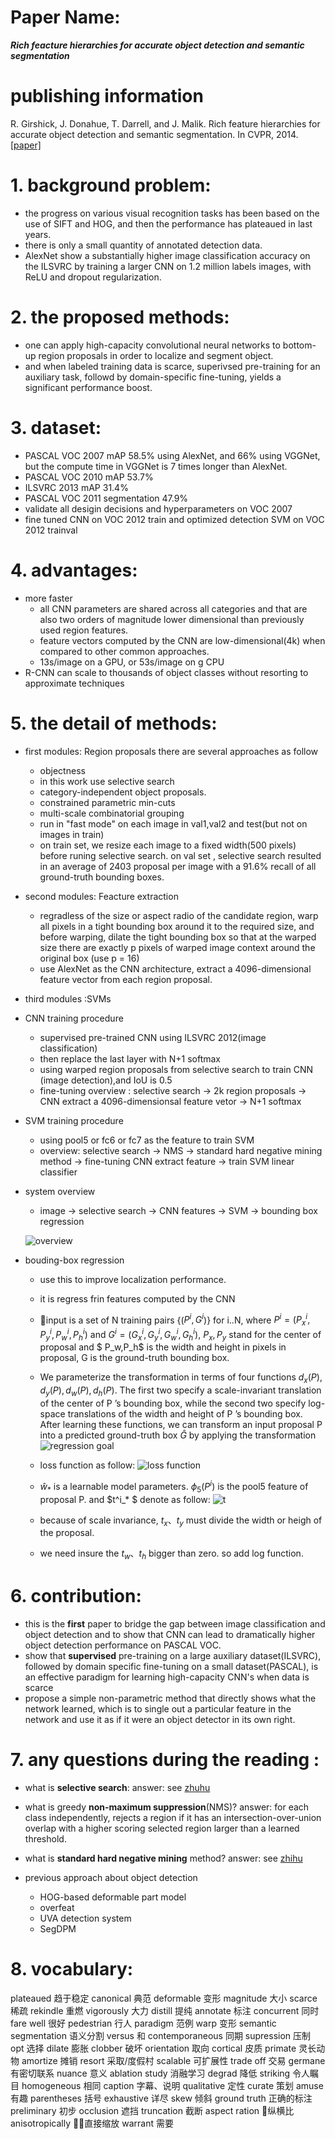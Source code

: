 
# Paper Name:
**_Rich feacture hierarchies for accurate object detection and semantic segmentation_**

# publishing information
R. Girshick, J. Donahue, T. Darrell, and J. Malik. Rich feature hierarchies for accurate object detection
and semantic segmentation. In CVPR, 2014.
[[paper]](https://www.cv-foundation.org/openaccess/content_cvpr_2014/html/Girshick_Rich_Feature_Hierarchies_2014_CVPR_paper.html)

# 1. background problem:
  * the progress on various visual recognition tasks has been based on the use of SIFT and HOG, and then the performance has plateaued in last years.
  * there is only a small quantity of annotated detection data.
  * AlexNet show a substantially higher image classification accuracy on the ILSVRC by training a larger CNN on 1.2 million labels images, with ReLU and dropout regularization.

# 2. the proposed methods:
  * one can apply high-capacity convolutional neural networks to bottom-up region proposals in order to localize and segment object.
  * and when labeled training data is scarce, superivsed pre-training for an auxiliary task, followd by domain-specific fine-tuning, yields a significant performance boost.

# 3. dataset:
  * PASCAL VOC 2007 mAP 58.5% using AlexNet, and 66% using VGGNet, but the compute time in VGGNet is 7 times longer than AlexNet.
  * PASCAL VOC 2010 mAP 53.7%
  * ILSVRC 2013 mAP 31.4%
  * PASCAL VOC 2011 segmentation 47.9% 
  * validate all desigin decisions and hyperparameters on VOC 2007
  * fine tuned CNN on VOC 2012 train and optimized detection SVM on VOC 2012 trainval

# 4. advantages:
  * more faster 
    * all CNN parameters are shared across all categories and that are also two orders of magnitude lower dimensional than previously used region features.
    * feature vectors computed by the CNN are low-dimensional(4k) when compared to other common approaches.
    * 13s/image on a GPU, or 53s/image on g CPU
  * R-CNN can scale to thousands of object classes without resorting to approximate techniques

# 5. the detail of methods:
  * first modules: Region proposals there are several approaches as follow
    * objectness
    * in this work use selective search 
    * category-independent object proposals.
    * constrained parametric min-cuts
    * multi-scale combinatorial grouping 
    * run in "fast mode" on each image in val1,val2 and test(but not on images in train)
    * on train set, we resize each image to a fixed width(500 pixels) before runing selective search. on val set , selective search resulted in an average of 2403 proposal per image with a 91.6% recall of all ground-truth bounding boxes.

  * second modules: Feacture extraction
    * regradless of the size or aspect radio of the candidate region, warp all pixels in a tight bounding box around it to the required size, and before warping, dilate the tight bounding box so that at the warped size there are exactly p pixels of warped image context around the original box (use p = 16)
    * use AlexNet as the CNN architecture, extract a 4096-dimensional feature vector from each region proposal.

  * third modules :SVMs

  * CNN training procedure
    * supervised pre-trained CNN using ILSVRC 2012(image classification)
    * then replace the last layer with N+1 softmax
    * using warped region proposals from selective search to train CNN (image detection),and IoU is 0.5
    * fine-tuning overview : selective search -> 2k region proposals -> CNN extract a 4096-dimensionsal feature vetor -> N+1 softmax 
  * SVM training procedure
    * using pool5 or fc6 or fc7 as the feature to train SVM
    * overview: selective search -> NMS -> standard hard negative mining method -> fine-tuning CNN extract feature -> train SVM linear classifier 

  * system overview
    *  image -> selective search -> CNN features -> SVM -> bounding box regression 

    ![overview](./images/R-CNN-overview.jpg)<br/>

  * bouding-box regression
    * use this to improve localization performance.
    * it is regress frin features computed by the CNN
    * input is a set of N training pairs {($P^i , G^i$)} for i..N, where $P^i = (P^i_x, P^i_y, P^i_w, P^i_h)$ and $G^i = (G^i_x, G^i_y, G^i_w, G^i_h)$, $P_x, P_y$ stand for the center of proposal and $ P_w,P_h$ is the width and height in pixels in proposal, G is the ground-truth bounding box. 
    * We parameterize the transformation in terms of four functions $d_x(P), d_y(P), d_w(P), d_h(P)$. The first two specify a scale-invariant translation of the center of P ’s bounding box, while the second two specify log-space translations of the width and height of P ’s bounding box. After learning these functions, we can transform an input proposal P into a predicted ground-truth box $\hat{G}$ by applying the transformation
    ![regression goal](./images/Boundingbox-regression-goal.jpg)<br/>    
    
    * loss function as follow:
    ![loss function](./images/Boundingbox-regression-loss.jpg)<br/>
    * $\hat{w}_*$ is a learnable model parameters.
    $\phi_5(P^i)$ is the pool5 feature of proposal P.
    and $t^i_* $ denote as follow:
    ![t](./images/Boundingbox-regression-t.jpg)<br/>
    
    * because of scale invariance, $t_x、t_y$ must divide the width or heigh of the proposal.
    * we need insure the $t_w 、t_h$ bigger than zero. so add log function.

# 6. contribution:
  * this is the **first** paper to bridge the gap between image classification and object detection and to show that CNN can lead to dramatically higher object detection performance on PASCAL VOC.
  * show that **supervised** pre-training on a large auxiliary dataset(ILSVRC), followed by domain specific fine-tuning on a small dataset(PASCAL), is an effective paradigm for learning high-capacity CNN's when data is scarce
  * propose a simple non-parametric method that directly shows what the network learned, which is to single out a particular feature in the network and use it as if it were an object detector in its own right.

# 7. any questions during the reading :
  * what is **selective search**:
    answer: see [zhuhu](https://zhuanlan.zhihu.com/p/27467369)

  * what is greedy **non-maximum suppression**(NMS)?
    answer: for each class independently, rejects a region if it has an intersection-over-union overlap with a higher scoring selected region larger than a learned threshold.

  * what is **standard hard negative mining** method?
    answer: see [zhihu](https://www.zhihu.com/question/46292829)

  * previous approach about object detection
    * HOG-based deformable part model
    * overfeat
    * UVA detection system
    * SegDPM

# 8. vocabulary:
plateaued 趋于稳定
canonical 典范
deformable 变形
magnitude 大小
scarce 稀疏
rekindle 重燃
vigorously 大力
distill 提纯
annotate 标注
concurrent 同时
fare well 很好
pedestrian 行人
paradigm 范例
warp 变形
semantic segmentation 语义分割
versus 和
contemporaneous 同期
supression 压制
opt 选择
dilate 膨胀
clobber 破坏
orientation 取向
cortical 皮质
primate 灵长动物
amortize 摊销
resort 采取/度假村
scalable 可扩展性
trade off 交易
germane 有密切联系
nuance 意义
ablation study 消融学习
degrad 降低
striking 令人瞩目
homogeneous 相同
caption 字幕、说明
qualitative 定性
curate 策划
amuse 有趣
parentheses 括号
exhaustive 详尽
skew 倾斜
ground truth 正确的标注
preliminary 初步
occlusion 遮挡
truncation 截断
aspect ration 纵横比
anisotropically 直接缩放
warrant 需要
